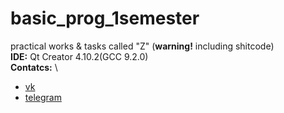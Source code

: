 # basic_prog_1semester
practical works &amp; tasks called "Z" (**warning!** including shitcode)
\
**IDE:** Qt Creator 4.10.2(GCC 9.2.0)
\
**Contatcs:**
\
- [vk](https://vk.com/kashapovd)
- [telegram](https://t.me/kashapovd)
